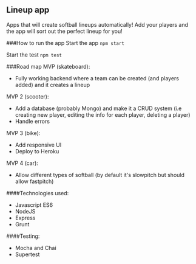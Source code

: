 ## Lineup app
Apps that will create softball lineups automatically!
Add your players and the app will sort out the perfect lineup for you!

###How to run the app
Start the app ```npm start```

Start the test ```npm test```


###Road map
MVP (skateboard):
- Fully working backend where a team can be created (and players added) and it creates a lineup

MVP 2 (scooter):
- Add a database (probably Mongo) and make it a CRUD system (i.e creating new player, editing the info for each player, deleting a player)
- Handle errors

MVP 3 (bike):
- Add responsive UI
- Deploy to Heroku

MVP 4 (car):
- Allow different types of softball (by default it's slowpitch but should allow fastpitch)

####Technologies used:
- Javascript ES6
- NodeJS
- Express
- Grunt

####Testing:
- Mocha and Chai
- Supertest
